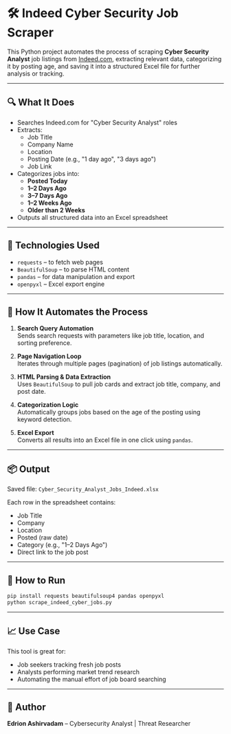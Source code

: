 
# 🛠️ Indeed Cyber Security Job Scraper

This Python project automates the process of scraping **Cyber Security Analyst** job listings from [Indeed.com](https://indeed.com), extracting relevant data, categorizing it by posting age, and saving it into a structured Excel file for further analysis or tracking.

---

## 🔍 What It Does

- Searches Indeed.com for "Cyber Security Analyst" roles
- Extracts:
  - Job Title
  - Company Name
  - Location
  - Posting Date (e.g., "1 day ago", "3 days ago")
  - Job Link
- Categorizes jobs into:
  - **Posted Today**
  - **1–2 Days Ago**
  - **3–7 Days Ago**
  - **1–2 Weeks Ago**
  - **Older than 2 Weeks**
- Outputs all structured data into an Excel spreadsheet

---

## 🧠 Technologies Used

- `requests` – to fetch web pages
- `BeautifulSoup` – to parse HTML content
- `pandas` – for data manipulation and export
- `openpyxl` – Excel export engine

---

## 🧰 How It Automates the Process

1. **Search Query Automation**  
   Sends search requests with parameters like job title, location, and sorting preference.

2. **Page Navigation Loop**  
   Iterates through multiple pages (pagination) of job listings automatically.

3. **HTML Parsing & Data Extraction**  
   Uses `BeautifulSoup` to pull job cards and extract job title, company, and post date.

4. **Categorization Logic**  
   Automatically groups jobs based on the age of the posting using keyword detection.

5. **Excel Export**  
   Converts all results into an Excel file in one click using `pandas`.

---

## 📦 Output

Saved file: `Cyber_Security_Analyst_Jobs_Indeed.xlsx`

Each row in the spreadsheet contains:
- Job Title
- Company
- Location
- Posted (raw date)
- Category (e.g., "1–2 Days Ago")
- Direct link to the job post

---

## 🚀 How to Run

```bash
pip install requests beautifulsoup4 pandas openpyxl
python scrape_indeed_cyber_jobs.py
```

---

## 📈 Use Case

This tool is great for:
- Job seekers tracking fresh job posts
- Analysts performing market trend research
- Automating the manual effort of job board searching

---

## 🤝 Author

**Edrion Ashirvadam** – Cybersecurity Analyst | Threat Researcher
